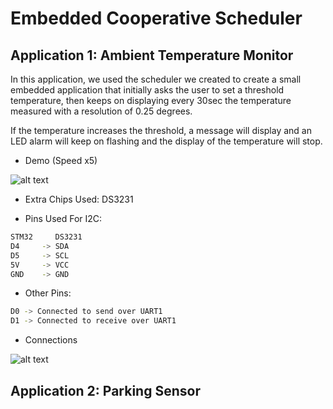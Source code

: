 # Embedded Cooperative Scheduler
 
 

## Application 1: Ambient Temperature Monitor
In this application, we used the scheduler we created to create a small embedded application that initially asks the user to set a threshold temperature, then keeps on displaying every 30sec the temperature measured with a resolution of 0.25 degrees.

If the temperature increases the threshold, a message will display and an LED alarm will keep on flashing and the display of the temperature will stop.



- Demo (Speed x5)

![alt text](https://i.imgur.com/3Mza3Nr.gif)

- Extra Chips Used: DS3231

- Pins Used For I2C:
```bash
STM32     DS3231
D4     -> SDA
D5     -> SCL
5V     -> VCC
GND    -> GND
```
- Other Pins:
```bash
D0 -> Connected to send over UART1
D1 -> Connected to receive over UART1
```
- Connections

![alt text](https://i.imgur.com/nBvBalM.jpg)

## Application 2: Parking Sensor
